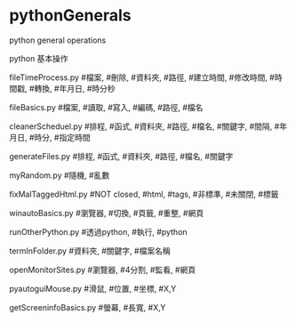 # pythonGenerals
python general operations

python 基本操作

fileTimeProcess.py
  #檔案, #刪除, #資料夾, #路徑, #建立時間, #修改時間, #時間戳, #轉換, #年月日, #時分秒

fileBasics.py
  #檔案, #讀取, #寫入, #編碼, #路徑, #檔名 

cleanerScheduel.py
  #排程, #函式, #資料夾, #路徑, #檔名, #關鍵字, #間隔, #年月日, #時分, #指定時間

generateFiles.py
  #排程, #函式, #資料夾, #路徑, #檔名, #關鍵字

myRandom.py
  #隨機, #亂數

fixMalTaggedHtml.py
  #NOT closed, #html, #tags, #非標準, #未關閉, #標籤
  
winautoBasics.py
  #瀏覽器, #切換, #頁籤, #重整, #網頁

runOtherPython.py
  #透過python, #執行, #python

termInFolder.py
  #資料夾, #關鍵字, #檔案名稱

openMonitorSites.py
  #瀏覽器, #4分割, #監看, #網頁

pyautoguiMouse.py 
  #滑鼠, #位置, #坐標, #X,Y

getScreeninfoBasics.py
  #螢幕, #長寬, #X,Y

